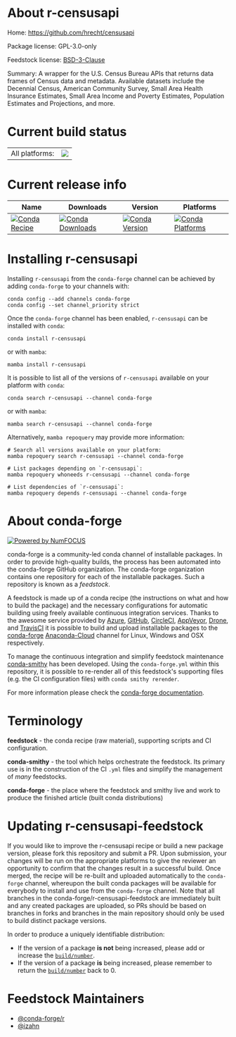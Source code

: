 About r-censusapi
=================

Home: https://github.com/hrecht/censusapi

Package license: GPL-3.0-only

Feedstock license: [BSD-3-Clause](https://github.com/conda-forge/r-censusapi-feedstock/blob/main/LICENSE.txt)

Summary: A wrapper for the U.S. Census Bureau APIs that returns data frames of Census data and metadata. Available datasets include the Decennial Census, American Community Survey, Small Area Health Insurance Estimates, Small Area Income and Poverty Estimates, Population Estimates and Projections, and more.

Current build status
====================


<table><tr><td>All platforms:</td>
    <td>
      <a href="https://dev.azure.com/conda-forge/feedstock-builds/_build/latest?definitionId=13574&branchName=main">
        <img src="https://dev.azure.com/conda-forge/feedstock-builds/_apis/build/status/r-censusapi-feedstock?branchName=main">
      </a>
    </td>
  </tr>
</table>

Current release info
====================

| Name | Downloads | Version | Platforms |
| --- | --- | --- | --- |
| [![Conda Recipe](https://img.shields.io/badge/recipe-r--censusapi-green.svg)](https://anaconda.org/conda-forge/r-censusapi) | [![Conda Downloads](https://img.shields.io/conda/dn/conda-forge/r-censusapi.svg)](https://anaconda.org/conda-forge/r-censusapi) | [![Conda Version](https://img.shields.io/conda/vn/conda-forge/r-censusapi.svg)](https://anaconda.org/conda-forge/r-censusapi) | [![Conda Platforms](https://img.shields.io/conda/pn/conda-forge/r-censusapi.svg)](https://anaconda.org/conda-forge/r-censusapi) |

Installing r-censusapi
======================

Installing `r-censusapi` from the `conda-forge` channel can be achieved by adding `conda-forge` to your channels with:

```
conda config --add channels conda-forge
conda config --set channel_priority strict
```

Once the `conda-forge` channel has been enabled, `r-censusapi` can be installed with `conda`:

```
conda install r-censusapi
```

or with `mamba`:

```
mamba install r-censusapi
```

It is possible to list all of the versions of `r-censusapi` available on your platform with `conda`:

```
conda search r-censusapi --channel conda-forge
```

or with `mamba`:

```
mamba search r-censusapi --channel conda-forge
```

Alternatively, `mamba repoquery` may provide more information:

```
# Search all versions available on your platform:
mamba repoquery search r-censusapi --channel conda-forge

# List packages depending on `r-censusapi`:
mamba repoquery whoneeds r-censusapi --channel conda-forge

# List dependencies of `r-censusapi`:
mamba repoquery depends r-censusapi --channel conda-forge
```


About conda-forge
=================

[![Powered by
NumFOCUS](https://img.shields.io/badge/powered%20by-NumFOCUS-orange.svg?style=flat&colorA=E1523D&colorB=007D8A)](https://numfocus.org)

conda-forge is a community-led conda channel of installable packages.
In order to provide high-quality builds, the process has been automated into the
conda-forge GitHub organization. The conda-forge organization contains one repository
for each of the installable packages. Such a repository is known as a *feedstock*.

A feedstock is made up of a conda recipe (the instructions on what and how to build
the package) and the necessary configurations for automatic building using freely
available continuous integration services. Thanks to the awesome service provided by
[Azure](https://azure.microsoft.com/en-us/services/devops/), [GitHub](https://github.com/),
[CircleCI](https://circleci.com/), [AppVeyor](https://www.appveyor.com/),
[Drone](https://cloud.drone.io/welcome), and [TravisCI](https://travis-ci.com/)
it is possible to build and upload installable packages to the
[conda-forge](https://anaconda.org/conda-forge) [Anaconda-Cloud](https://anaconda.org/)
channel for Linux, Windows and OSX respectively.

To manage the continuous integration and simplify feedstock maintenance
[conda-smithy](https://github.com/conda-forge/conda-smithy) has been developed.
Using the ``conda-forge.yml`` within this repository, it is possible to re-render all of
this feedstock's supporting files (e.g. the CI configuration files) with ``conda smithy rerender``.

For more information please check the [conda-forge documentation](https://conda-forge.org/docs/).

Terminology
===========

**feedstock** - the conda recipe (raw material), supporting scripts and CI configuration.

**conda-smithy** - the tool which helps orchestrate the feedstock.
                   Its primary use is in the construction of the CI ``.yml`` files
                   and simplify the management of *many* feedstocks.

**conda-forge** - the place where the feedstock and smithy live and work to
                  produce the finished article (built conda distributions)


Updating r-censusapi-feedstock
==============================

If you would like to improve the r-censusapi recipe or build a new
package version, please fork this repository and submit a PR. Upon submission,
your changes will be run on the appropriate platforms to give the reviewer an
opportunity to confirm that the changes result in a successful build. Once
merged, the recipe will be re-built and uploaded automatically to the
`conda-forge` channel, whereupon the built conda packages will be available for
everybody to install and use from the `conda-forge` channel.
Note that all branches in the conda-forge/r-censusapi-feedstock are
immediately built and any created packages are uploaded, so PRs should be based
on branches in forks and branches in the main repository should only be used to
build distinct package versions.

In order to produce a uniquely identifiable distribution:
 * If the version of a package **is not** being increased, please add or increase
   the [``build/number``](https://docs.conda.io/projects/conda-build/en/latest/resources/define-metadata.html#build-number-and-string).
 * If the version of a package **is** being increased, please remember to return
   the [``build/number``](https://docs.conda.io/projects/conda-build/en/latest/resources/define-metadata.html#build-number-and-string)
   back to 0.

Feedstock Maintainers
=====================

* [@conda-forge/r](https://github.com/conda-forge/r/)
* [@izahn](https://github.com/izahn/)

